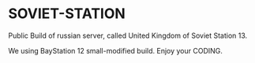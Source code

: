 SOVIET-STATION
==============

Public Build of russian server, called United Kingdom of Soviet Station 13.

We using BayStation 12 small-modified build.
Enjoy your CODING.

